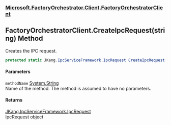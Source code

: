 ### [Microsoft.FactoryOrchestrator.Client](Microsoft_FactoryOrchestrator_Client.md 'Microsoft.FactoryOrchestrator.Client').[FactoryOrchestratorClient](Microsoft_FactoryOrchestrator_Client_FactoryOrchestratorClient.md 'Microsoft.FactoryOrchestrator.Client.FactoryOrchestratorClient')
## FactoryOrchestratorClient.CreateIpcRequest(string) Method
Creates the IPC request.  
```csharp
protected static JKang.IpcServiceFramework.IpcRequest CreateIpcRequest(string methodName);
```
#### Parameters
<a name='Microsoft_FactoryOrchestrator_Client_FactoryOrchestratorClient_CreateIpcRequest(string)_methodName'></a>
`methodName` [System.String](https://docs.microsoft.com/en-us/dotnet/api/System.String 'System.String')  
Name of the method. The method is assumed to have no parameters.
  
#### Returns
[JKang.IpcServiceFramework.IpcRequest](https://docs.microsoft.com/en-us/dotnet/api/JKang.IpcServiceFramework.IpcRequest 'JKang.IpcServiceFramework.IpcRequest')  
IpcRequest object
